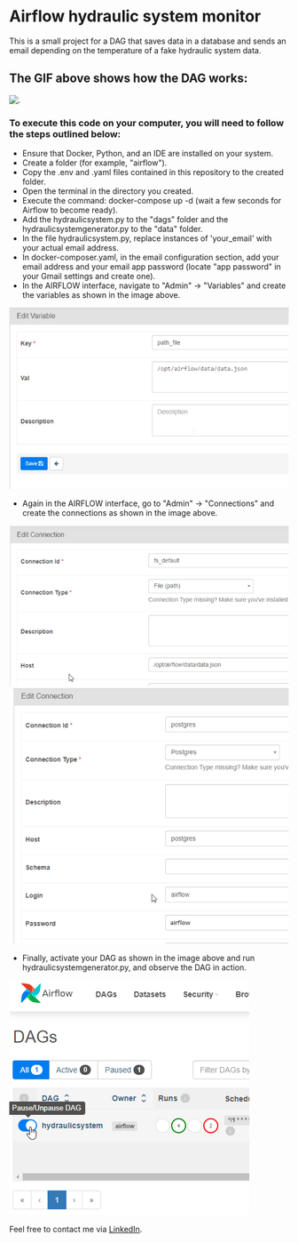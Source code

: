 # Airflow hydraulic system monitor

This is a small project for a DAG that saves data in a database and sends an email depending on the temperature of a fake hydraulic system data.

## The GIF above shows how the DAG works:
![.](https://github.com/ThiagoRMFagundes/airflow_hydraulic_system_monitor/blob/main/readme_files/gif.gif)


### To execute this code on your computer, you will need to follow the steps outlined below:
* Ensure that Docker, Python, and an IDE are installed on your system.
* Create a folder (for example, "airflow").
* Copy the .env and .yaml files contained in this repository to the created folder.
* Open the terminal in the directory you created.
* Execute the command: docker-compose up -d (wait a few seconds for Airflow to become ready).
* Add the hydraulicsystem.py to the "dags" folder and the hydraulicsystemgenerator.py to the "data" folder.
* In the file hydraulicsystem.py, replace instances of 'your_email' with your actual email address.
* In docker-composer.yaml, in the email configuration section, add your email address and your email app password (locate "app password" in your Gmail settings and create one).
* In the AIRFLOW interface, navigate to "Admin" -> "Variables" and create the variables as shown in the image above.

![path_file variable](https://github.com/ThiagoRMFagundes/airflow_hydraulic_system_monitor/blob/main/readme_files/airflow_variable.png)
* Again in the AIRFLOW interface, go to "Admin" -> "Connections" and create the connections as shown in the image above.

![fs_default connection](https://github.com/ThiagoRMFagundes/airflow_hydraulic_system_monitor/blob/main/readme_files/airflow_connection_file.png)
![postgres connection](https://github.com/ThiagoRMFagundes/airflow_hydraulic_system_monitor/blob/main/readme_files/airflow_connection_postgres.png)
* Finally, activate your DAG as shown in the image above and run hydraulicsystemgenerator.py, and observe the DAG in action.

![.](https://github.com/ThiagoRMFagundes/airflow_hydraulic_system_monitor/blob/main/readme_files/activate_dag.png)

Feel free to contact me via [LinkedIn](https://www.linkedin.com/in/thiagormfagundes/).